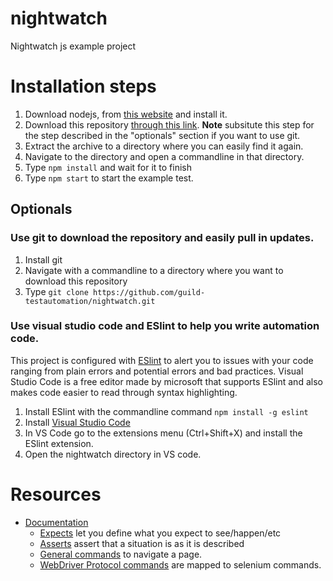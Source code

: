 # nightwatch
Nightwatch js example project

# Installation steps

1. Download nodejs, from [this website](https://nodejs.org/en/) and install it. 
2. Download this repository [through this link](https://github.com/guild-testautomation/nightwatch/archive/master.zip). **Note** subsitute this step for the step described in the "optionals" section if you want to use git. 
3. Extract the archive to a directory where you can easily find it again. 
4. Navigate to the directory and open a commandline in that directory. 
5. Type `npm install` and wait for it to finish
6. Type `npm start` to start the example test. 


## Optionals

### Use git to download the repository and easily pull in updates. 

1. Install git 
2. Navigate with a commandline to a directory where you want to download this repository
3. Type `git clone https://github.com/guild-testautomation/nightwatch.git`

### Use visual studio code and ESlint to help you write automation code. 

This project is configured with [ESlint](https://eslint.org/) to alert you to issues with your code ranging from plain errors and potential errors and bad practices. 
Visual Studio Code is a free editor made by microsoft that supports ESlint and also makes code easier to read through syntax highlighting. 

1. Install ESlint with the commandline command `npm install -g eslint`
2. Install [Visual Studio Code](https://code.visualstudio.com/download)
3. In VS Code go to the extensions menu (Ctrl+Shift+X) and install the ESlint extension. 
4. Open the nightwatch directory in VS code. 


# Resources 

- [Documentation](http://nightwatchjs.org/api/)
    - [Expects](http://nightwatchjs.org/api/#expect-api) let you define what you expect to see/happen/etc
    - [Asserts](http://nightwatchjs.org/api#assertions) assert that a situation is as it is described 
    - [General commands](http://nightwatchjs.org/api#commands) to navigate a page.
    - [WebDriver Protocol commands](http://nightwatchjs.org/api#protocol) are mapped to selenium commands. 
